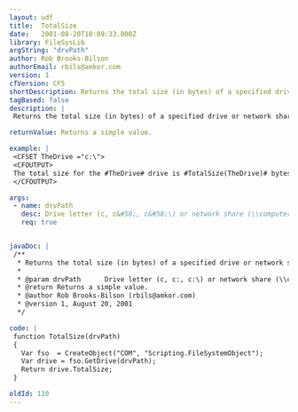 ```yaml
---
layout: udf
title:  TotalSize
date:   2001-08-20T10:09:33.000Z
library: FileSysLib
argString: "drvPath"
author: Rob Brooks-Bilson
authorEmail: rbils@amkor.com
version: 1
cfVersion: CF5
shortDescription: Returns the total size (in bytes) of a specified drive or network share. (Windows only)
tagBased: false
description: |
 Returns the total size (in bytes) of a specified drive or network share.  Because this function uses COM, it is only supported in the Windows version of ColdFusion.

returnValue: Returns a simple value.

example: |
 <CFSET TheDrive ="c:\">
 <CFOUTPUT>
 The total size for the #TheDrive# drive is #TotalSize(TheDrive)# bytes.
 </CFOUTPUT>

args:
 - name: drvPath
   desc: Drive letter (c, c&#58;, c&#58;\) or network share (\\computer\share).
   req: true


javaDoc: |
 /**
  * Returns the total size (in bytes) of a specified drive or network share. (Windows only)
  * 
  * @param drvPath      Drive letter (c, c:, c:\) or network share (\\computer\share). 
  * @return Returns a simple value. 
  * @author Rob Brooks-Bilson (rbils@amkor.com) 
  * @version 1, August 20, 2001 
  */

code: |
 function TotalSize(drvPath)
 {
   Var fso  = CreateObject("COM", "Scripting.FileSystemObject");
   Var drive = fso.GetDrive(drvPath);
   Return drive.TotalSize;
 }

oldId: 110
---
```



